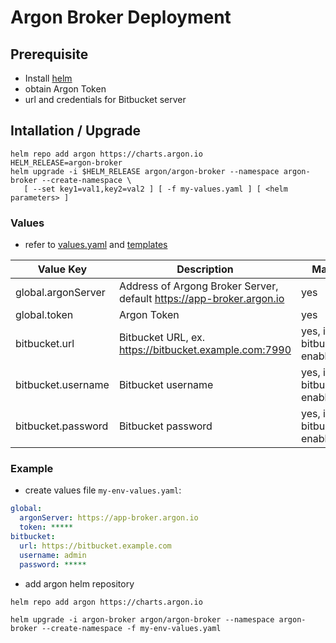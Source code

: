 # Argon Broker Deployment

## Prerequisite
- Install [helm](https://github.com/helm/helm/releases) 
- obtain Argon Token
- url and credentials for Bitbucket server 

## Intallation / Upgrade
```
helm repo add argon https://charts.argon.io
HELM_RELEASE=argon-broker
helm upgrade -i $HELM_RELEASE argon/argon-broker --namespace argon-broker --create-namespace \
   [ --set key1=val1,key2=val2 ] [ -f my-values.yaml ] [ <helm parameters> ] 
```

### Values
- refer to [values.yaml](helm-chart/values.yaml) and [templates](helm-chart/templates) 

| Value Key | Description | Mandatory |
| --- | --- | --- |
| global.argonServer | Address of Argong Broker Server, default https://app-broker.argon.io | yes |
| global.token | Argon Token | yes |
| bitbucket.url | Bitbucket URL, ex. https://bitbucket.example.com:7990 | yes, if bitbucketBroker enabled |
| bitbucket.username | Bitbucket username | yes, if bitbucketBroker enabled |
| bitbucket.password | Bitbucket password | yes, if bitbucketBroker enabled |

### Example
- create values file `my-env-values.yaml`:
```yaml
global:
  argonServer: https://app-broker.argon.io
  token: ***** 
bitbucket:
  url: https://bitbucket.example.com
  username: admin
  password: *****
```
- add argon helm repository 
```
helm repo add argon https://charts.argon.io

helm upgrade -i argon-broker argon/argon-broker --namespace argon-broker --create-namespace -f my-env-values.yaml
```



